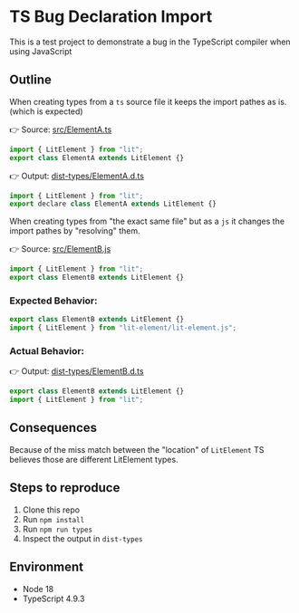 # TS Bug Declaration Import

This is a test project to demonstrate a bug in the TypeScript compiler when using JavaScript

## Outline

When creating types from a `ts` source file it keeps the import pathes as is. (which is expected)

👉 Source: [src/ElementA.ts](src/ElementA.ts)

```js
import { LitElement } from "lit";
export class ElementA extends LitElement {}
```

👉 Output: [dist-types/ElementA.d.ts](dist-types/ElementA.d.ts)

```js
import { LitElement } from "lit";
export declare class ElementA extends LitElement {}
```

When creating types from "the exact same file" but as a `js` it changes the import pathes by "resolving" them.

👉 Source: [src/ElementB.js](src/ElementB.js)

```js
import { LitElement } from "lit";
export class ElementB extends LitElement {}
```

### Expected Behavior:

```js
export class ElementB extends LitElement {}
import { LitElement } from "lit-element/lit-element.js";
```

### Actual Behavior:

👉 Output: [dist-types/ElementB.d.ts](dist-types/ElementB.d.ts)

```js
export class ElementB extends LitElement {}
import { LitElement } from "lit";
```

## Consequences

Because of the miss match between the "location" of `LitElement` TS believes those are different LitElement types.

## Steps to reproduce

1. Clone this repo
2. Run `npm install`
3. Run `npm run types`
4. Inspect the output in `dist-types`

## Environment

- Node 18
- TypeScript 4.9.3
